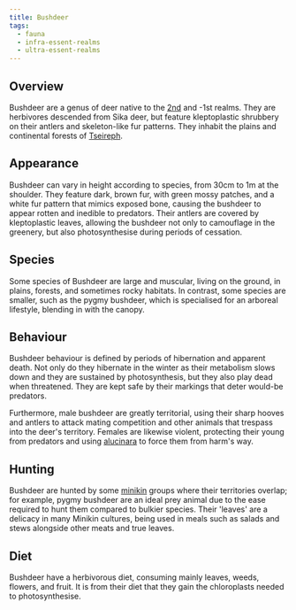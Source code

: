 ```yaml
---
title: Bushdeer
tags:
  - fauna
  - infra-essent-realms
  - ultra-essent-realms
---
```

## Overview
Bushdeer are a genus of deer native to the [2nd](lore/2nd-realm.md) and -1st realms. They are herbivores descended from Sika deer, but feature kleptoplastic shrubbery on their antlers and skeleton-like fur patterns. They inhabit the plains and continental forests of [Tseireph](lore/2nd-realm/tseireph.md).
## Appearance
Bushdeer can vary in height according to species, from 30cm to 1m at the shoulder. They feature dark, brown fur, with green mossy patches, and a white fur pattern that mimics exposed bone, causing the bushdeer to appear rotten and inedible to predators. Their antlers are covered by kleptoplastic leaves, allowing the bushdeer not only to camouflage in the greenery, but also photosynthesise during periods of cessation.
## Species
Some species of Bushdeer are large and muscular, living on the ground, in plains, forests, and sometimes rocky habitats. In contrast, some species are smaller, such as the pygmy bushdeer, which is specialised for an arboreal lifestyle, blending in with the canopy.
## Behaviour
Bushdeer behaviour is defined by periods of hibernation and apparent death. Not only do they  hibernate in the winter as their metabolism slows down and they are sustained by photosynthesis, but they also play dead when threatened. They are kept safe by their markings that deter would-be predators.

Furthermore, male bushdeer are greatly territorial, using their sharp hooves and antlers to attack mating competition and other animals that trespass into the deer's territory. Females are likewise violent, protecting their young from predators and using [alucinara](cosmology/alucinara.md) to force them from harm's way.
## Hunting
Bushdeer are hunted by some [minikin](fauna/minikin.md) groups where their territories overlap; for example, pygmy bushdeer are an ideal prey animal due to the ease required to hunt them compared to bulkier species. Their 'leaves' are a delicacy in many Minikin cultures, being used in meals such as salads and stews alongside other meats and true leaves.
## Diet
Bushdeer have a herbivorous diet, consuming mainly leaves, weeds, flowers, and fruit. It is from their diet that they gain the chloroplasts needed to photosynthesise.